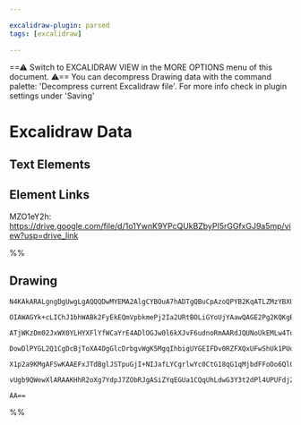 ```yaml
---

excalidraw-plugin: parsed
tags: [excalidraw]

---
```

==⚠  Switch to EXCALIDRAW VIEW in the MORE OPTIONS menu of this document. ⚠== You can decompress Drawing data with the command palette: 'Decompress current Excalidraw file'. For more info check in plugin settings under 'Saving'


# Excalidraw Data
## Text Elements
## Element Links
MZO1eY2h: https://drive.google.com/file/d/1o1YwnK9YPcQUkBZbyPI5rGGfxGJ9a5mp/view?usp=drive_link

%%
## Drawing
```compressed-json
N4KAkARALgngDgUwgLgAQQQDwMYEMA2AlgCYBOuA7hADTgQBuCpAzoQPYB2KqATLZMzYBXUtiRoIACyhQ4zZAHoFAc0JRJQgEYA6bGwC2CgF7N6hbEcK4OCtptbErHALRY8RMpWdx8Q1TdIEfARcZgRmBShcZQUebQA2bQB2GjoghH0EDihmbgBtcDBQMBKIEm4IAFkALQB5AEYEAE0eSVSSyFhECozNBGJiXE1g9tLMbmcAVkn65Mn+UpgJ+oAO

OIAWAGYk+cLIChJ1bhWABk2FyEkEQmVpbkmePj2Ia2URtBOLiGYoUjYAawQAGE2Pg2KQKgBiRowpBfTS4bD/ZR/IQcYggsEQiS/azMOC4QLZUaQABmhHw+AAyrB3uhBB4Sd9fgCEAB1Q5tNBPDrMv6AmkwOnfUHlL6o24ccK5ND1L5sAnYNRLWUnT7PFHCOAASWIMtQeQAul9SeRMrruBwhJSvoR0VgKrgTkzUeipcx9cVeV1xKhNnsAL5fML9bg

ATjWKzDm02JxWX0YLHYXFlYfWCaYrE4ADlOGJw0l6kXJvF6udnoRmAARdJQUNoUkEMLw4TogCiwUy2X1Rq+QjggzrxG49SSMZWp3WPBOPE2u15RA4/wq0lk8iUZEIjG0yjYbDeCF0BgU5OCCmICnqbHqTQoHAA0mGmgAFbAARQAqv8AELVTQwZ9tUmUgAHEQNJTAQIAKTDXBJn0OAFDMBAKAAfiEfEAF5N0YAB9Rdly+MEkXrVBG3wZtnmYdxfQK

DowDlPYGL2Q1CgDcBjToXA4DgGlcDrbgvWgK5MgqIhbigUYGEIFDv0RZFXQxUFwShUk1PUqTsBEIkoG1Ot9BpflgWU7F0GhBBYU07Ssl0/S5KRTU0SUrEKlxDh8UJGyrNIHS9IyAAxClqVpX0RUZBYIC0nybL8gyWUBDliCObkIqi3z9MM1lBWFBkxUKSLrOyWKACVhElaUR1SwrbIyWpFWVEc1Sq6Kiv0/zOCgfzcH0CkVVQedIDSmK2o6qlCCM

X1p2a9KMgAFSwKAAEFxJTdBglJSTpuGjI+NIJafLYCgrlwYc0CtG18qG1qMjbdFFoOo6QlO9BCT+Kgtuu/R7re2b4FCxSpOov5KQADXuQttAnep1nWMMTinFYHh5ARsGB/Amm4eITiSbQw0mFZNjDHh1nieI8fqMMIqMPd9EE556AIIRfVmeoZxndY2I+mr9FKpz3X1CAAYilESDGibuCm/KReIGkEDge5hdIEhKjYYgEFuoZgme8jKNKaXMRUtA

vUgb9QWewXlARAAKHhR2oXg7YdpJ7ZObRJgASiZYqEGUa1CQqUhLdwG3Y3t2dPl4UPUFdj2IE5y7qsywE6qgZN9XO/AItNbqEG9+0lY4ZQ6d5LJNdI34ma+bAiHltAK4QL4OBz7h6/lIQoEXX16/j0o7AAKwQbAcipJu4BVtWNeGUidYb/LEVTxhZr3fBi9KH0KjCYIh+TJktJ+Axfu6M7rUz55iMBbWm1nhdQiW7fF+Xy0T7Y8AgzoU9wkE9iAy

AA==
```
%%